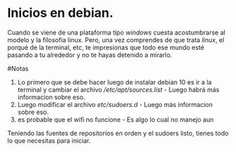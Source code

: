 # Inicios en debian.
Cuando se viene de una plataforma tipo *windows* cuesta acostumbrarse al modelo y la filosofia linux.
Pero, una vez comprendes de que trata *linux*, el porqué de la terminal, etc, te impresionas que todo ese mundo esté pasando a tu alrededor y no te hayas detenido a mirarlo.

#Notas
1. Lo primero que se debe hacer luego de instalar debian 10 es ir a la terminal y cambiar el archivo */etc/apt/sources.list* - Luego habrá más informacion sobre eso.
2. Luego modificar el archivo *etc/sudoers.d* - Luego más informacion sobre eso.
3. es probable que el wifi no funcione - Es algo lo cual no manejo aun

Teniendo las fuentes de repositorios en orden y el sudoers listo, tienes todo lo que necesitas para iniciar. 
